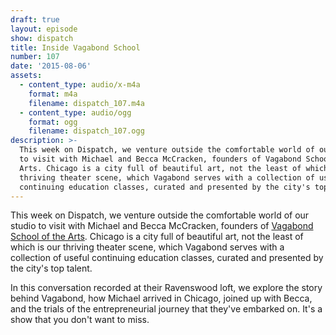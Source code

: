 ```yaml
---
draft: true
layout: episode
show: dispatch
title: Inside Vagabond School
number: 107
date: '2015-08-06'
assets:
  - content_type: audio/x-m4a
    format: m4a
    filename: dispatch_107.m4a
  - content_type: audio/ogg
    format: ogg
    filename: dispatch_107.ogg
description: >-
  This week on Dispatch, we venture outside the comfortable world of our studio
  to visit with Michael and Becca McCracken, founders of Vagabond School of the
  Arts. Chicago is a city full of beautiful art, not the least of which is our
  thriving theater scene, which Vagabond serves with a collection of useful
  continuing education classes, curated and presented by the city's top talent.
---
```

This week on Dispatch, we venture outside the comfortable world of our studio to visit with Michael and Becca McCracken, founders of [Vagabond School of the Arts](http://vagabondschool.com). Chicago is a city full of beautiful art, not the least of which is our thriving theater scene, which Vagabond serves with a collection of useful continuing education classes, curated and presented by the city's top talent.

In this conversation recorded at their Ravenswood loft, we explore the story behind Vagabond, how Michael arrived in Chicago, joined up with Becca, and the trials of the entrepreneurial journey that they've embarked on. It's a show that you don't want to miss.